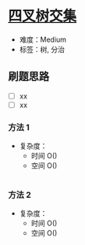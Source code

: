 # [四叉树交集](https://leetcode-cn.com/problems/logical-or-of-two-binary-grids-represented-as-quad-trees/)

- 难度：Medium
- 标签：树, 分治

## 刷题思路

- [ ] xx
- [ ] xx

### 方法 1

- 复杂度：
    - 时间 O()
    - 空间 O()

``` js

```

### 方法 2

- 复杂度：
    - 时间 O()
    - 空间 O()

``` js

```
